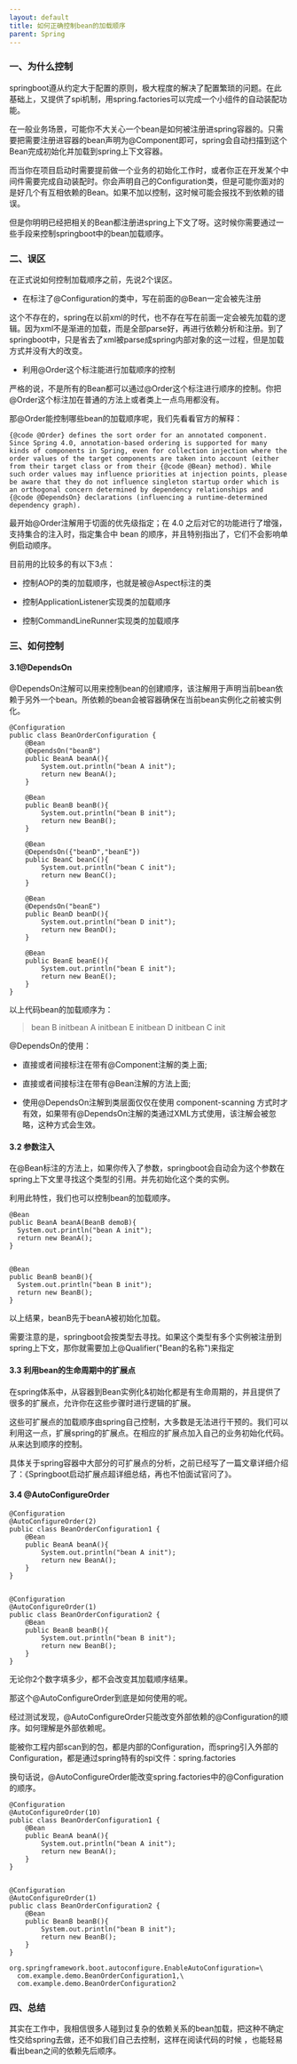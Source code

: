 ```yaml
---
layout: default
title: 如何正确控制bean的加载顺序
parent: Spring
---
```


### 一、为什么控制

springboot遵从约定大于配置的原则，极大程度的解决了配置繁琐的问题。在此基础上，又提供了spi机制，用spring.factories可以完成一个小组件的自动装配功能。

在一般业务场景，可能你不大关心一个bean是如何被注册进spring容器的。只需要把需要注册进容器的bean声明为@Component即可，spring会自动扫描到这个Bean完成初始化并加载到spring上下文容器。

而当你在项目启动时需要提前做一个业务的初始化工作时，或者你正在开发某个中间件需要完成自动装配时。你会声明自己的Configuration类，但是可能你面对的是好几个有互相依赖的Bean。如果不加以控制，这时候可能会报找不到依赖的错误。

但是你明明已经把相关的Bean都注册进spring上下文了呀。这时候你需要通过一些手段来控制springboot中的bean加载顺序。

### 二、误区

在正式说如何控制加载顺序之前，先说2个误区。

- 在标注了@Configuration的类中，写在前面的@Bean一定会被先注册

这个不存在的，spring在以前xml的时代，也不存在写在前面一定会被先加载的逻辑。因为xml不是渐进的加载，而是全部parse好，再进行依赖分析和注册。到了springboot中，只是省去了xml被parse成spring内部对象的这一过程，但是加载方式并没有大的改变。

- 利用@Order这个标注能进行加载顺序的控制

严格的说，不是所有的Bean都可以通过@Order这个标注进行顺序的控制。你把@Order这个标注加在普通的方法上或者类上一点鸟用都没有。

那@Order能控制哪些bean的加载顺序呢，我们先看看官方的解释：

```
{@code @Order} defines the sort order for an annotated component. Since Spring 4.0, annotation-based ordering is supported for many kinds of components in Spring, even for collection injection where the order values of the target components are taken into account (either from their target class or from their {@code @Bean} method). While such order values may influence priorities at injection points, please be aware that they do not influence singleton startup order which is an orthogonal concern determined by dependency relationships and {@code @DependsOn} declarations (influencing a runtime-determined dependency graph).
```

最开始@Order注解用于切面的优先级指定；在 4.0 之后对它的功能进行了增强，支持集合的注入时，指定集合中 bean 的顺序，并且特别指出了，它们不会影响单例启动顺序。

目前用的比较多的有以下3点：

- 控制AOP的类的加载顺序，也就是被@Aspect标注的类

- 控制ApplicationListener实现类的加载顺序

- 控制CommandLineRunner实现类的加载顺序

### 三、如何控制

#### 3.1@DependsOn

@DependsOn注解可以用来控制bean的创建顺序，该注解用于声明当前bean依赖于另外一个bean。所依赖的bean会被容器确保在当前bean实例化之前被实例化。

```
@Configuration
public class BeanOrderConfiguration {
    @Bean
    @DependsOn("beanB")
    public BeanA beanA(){
        System.out.println("bean A init");
        return new BeanA();
    }
 
    @Bean
    public BeanB beanB(){
        System.out.println("bean B init");
        return new BeanB();
    }
 
    @Bean
    @DependsOn({"beanD","beanE"})
    public BeanC beanC(){
        System.out.println("bean C init");
        return new BeanC();
    }
 
    @Bean
    @DependsOn("beanE")
    public BeanD beanD(){
        System.out.println("bean D init");
        return new BeanD();
    }
 
    @Bean
    public BeanE beanE(){
        System.out.println("bean E init");
        return new BeanE();
    }
}
```

以上代码bean的加载顺序为：

> bean B initbean A initbean E initbean D initbean C init


@DependsOn的使用：


- 直接或者间接标注在带有@Component注解的类上面;

- 直接或者间接标注在带有@Bean注解的方法上面;

- 使用@DependsOn注解到类层面仅仅在使用 component-scanning 方式时才有效，如果带有@DependsOn注解的类通过XML方式使用，该注解会被忽略，<bean depends-on="..."/>这种方式会生效。

#### 3.2 参数注入

在@Bean标注的方法上，如果你传入了参数，springboot会自动会为这个参数在spring上下文里寻找这个类型的引用。并先初始化这个类的实例。

利用此特性，我们也可以控制bean的加载顺序。

```
@Bean
public BeanA beanA(BeanB demoB){
  System.out.println("bean A init");
  return new BeanA();
}
 
 
@Bean
public BeanB beanB(){
  System.out.println("bean B init");
  return new BeanB();
}
```

以上结果，beanB先于beanA被初始化加载。

需要注意的是，springboot会按类型去寻找。如果这个类型有多个实例被注册到spring上下文，那你就需要加上@Qualifier("Bean的名称")来指定

#### 3.3 利用bean的生命周期中的扩展点

在spring体系中，从容器到Bean实例化&初始化都是有生命周期的，并且提供了很多的扩展点，允许你在这些步骤时进行逻辑的扩展。

这些可扩展点的加载顺序由spring自己控制，大多数是无法进行干预的。我们可以利用这一点，扩展spring的扩展点。在相应的扩展点加入自己的业务初始化代码。从来达到顺序的控制。

具体关于spring容器中大部分的可扩展点的分析，之前已经写了一篇文章详细介绍了：《Springboot启动扩展点超详细总结，再也不怕面试官问了》。

#### 3.4 @AutoConfigureOrder

```
@Configuration
@AutoConfigureOrder(2)
public class BeanOrderConfiguration1 {
    @Bean
    public BeanA beanA(){
        System.out.println("bean A init");
        return new BeanA();
    }
}
 
 
@Configuration
@AutoConfigureOrder(1)
public class BeanOrderConfiguration2 {
    @Bean
    public BeanB beanB(){
        System.out.println("bean B init");
        return new BeanB();
    }
}
```

无论你2个数字填多少，都不会改变其加载顺序结果。

那这个@AutoConfigureOrder到底是如何使用的呢。

经过测试发现，@AutoConfigureOrder只能改变外部依赖的@Configuration的顺序。如何理解是外部依赖呢。

能被你工程内部scan到的包，都是内部的Configuration，而spring引入外部的Configuration，都是通过spring特有的spi文件：spring.factories

换句话说，@AutoConfigureOrder能改变spring.factories中的@Configuration的顺序。

```
@Configuration
@AutoConfigureOrder(10)
public class BeanOrderConfiguration1 {
    @Bean
    public BeanA beanA(){
        System.out.println("bean A init");
        return new BeanA();
    }
}
 
 
@Configuration
@AutoConfigureOrder(1)
public class BeanOrderConfiguration2 {
    @Bean
    public BeanB beanB(){
        System.out.println("bean B init");
        return new BeanB();
    }
}
```

```
org.springframework.boot.autoconfigure.EnableAutoConfiguration=\
  com.example.demo.BeanOrderConfiguration1,\
  com.example.demo.BeanOrderConfiguration2
```

### 四、总结

其实在工作中，我相信很多人碰到过复杂的依赖关系的bean加载，把这种不确定性交给spring去做，还不如我们自己去控制，这样在阅读代码的时候 ，也能轻易看出bean之间的依赖先后顺序。